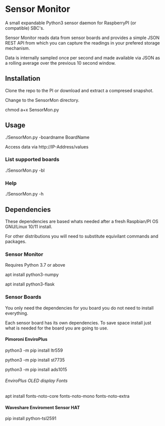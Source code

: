 # Sensor Monitor

A small expandable Python3 sensor daemon for RaspberryPI (or compatible) SBC's.

Sensor Monitor reads data from sensor boards and provides a simple JSON REST API from which you can capture the readings in your prefered storage mechanism.

Data is internally sampled once per second and made available via JSON as a rolling average over the previous 10 second window.

## Installation

Clone the repo to the PI or download and extract a compresed snapshot.

Change to the SensorMon directory.

chmod a+x SensorMon.py

## Usage

./SensorMon.py -boardname BoardName

Access data via http://IP-Address/values


### List supported boards

./SensorMon.py -bl


### Help

./SensorMon.py -h

## Dependencies

These dependencies are based whats needed after a fresh Raspbian/PI OS GNU/Linux 10/11 install.

For other distributions you will need to substitute equivilant commands and packages.

### Sensor Monitor

Requires Python 3.7 or above

apt install python3-numpy

apt install python3-flask

### Sensor Boards

You only need the dependencies for you board you do not need to install everything.

Each sensor board has its own dependencies. To save space install just what is needed for the board you are going to use.

#### Pimoroni EnviroPlus

python3 -m pip install ltr559

python3 -m pip install st7735

python3 -m pip install ads1015

###### EnviroPlus OLED display Fonts

apt install fonts-noto-core fonts-noto-mono fonts-noto-extra

#### Waveshare Enviroment Sensor HAT

pip install python-tsl2591